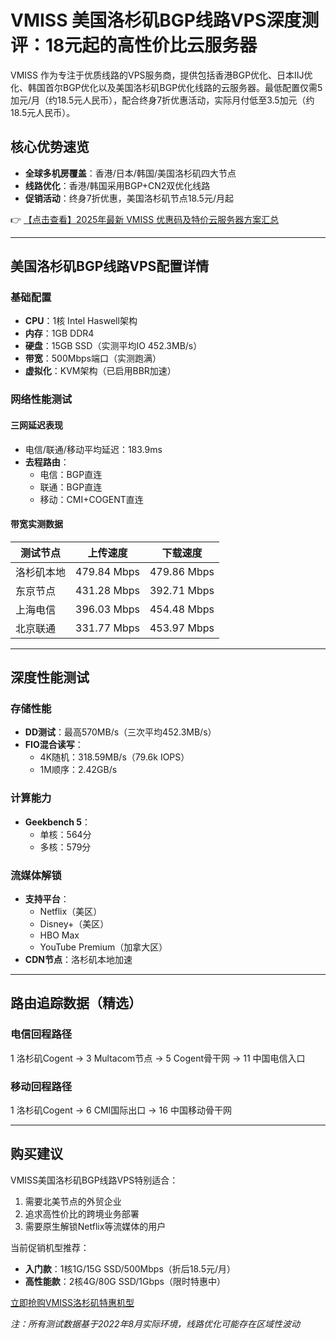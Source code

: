 # VMISS 美国洛杉矶BGP线路VPS深度测评：18元起的高性价比云服务器

VMISS 作为专注于优质线路的VPS服务商，提供包括香港BGP优化、日本IIJ优化、韩国首尔BGP优化以及美国洛杉矶BGP优化线路的云服务器。最低配置仅需5加元/月（约18.5元人民币），配合终身7折优惠活动，实际月付低至3.5加元（约18.5元人民币）。

## 核心优势速览
- **全球多机房覆盖**：香港/日本/韩国/美国洛杉矶四大节点
- **线路优化**：香港/韩国采用BGP+CN2双优化线路
- **促销活动**：终身7折优惠，美国洛杉矶节点18.5元/月起

👉 [【点击查看】2025年最新 VMISS 优惠码及特价云服务器方案汇总](https://bit.ly/Vmiss)

---

## 美国洛杉矶BGP线路VPS配置详情
### 基础配置
- **CPU**：1核 Intel Haswell架构
- **内存**：1GB DDR4
- **硬盘**：15GB SSD（实测平均IO 452.3MB/s）
- **带宽**：500Mbps端口（实测跑满）
- **虚拟化**：KVM架构（已启用BBR加速）

### 网络性能测试
#### 三网延迟表现
- 电信/联通/移动平均延迟：183.9ms
- **去程路由**：
  - 电信：BGP直连
  - 联通：BGP直连
  - 移动：CMI+COGENT直连

#### 带宽实测数据
| 测试节点       | 上传速度     | 下载速度     |
|----------------|--------------|--------------|
| 洛杉矶本地     | 479.84 Mbps  | 479.86 Mbps  |
| 东京节点       | 431.28 Mbps  | 392.71 Mbps  |
| 上海电信       | 396.03 Mbps  | 454.48 Mbps  |
| 北京联通       | 331.77 Mbps  | 453.97 Mbps  |

---

## 深度性能测试
### 存储性能
- **DD测试**：最高570MB/s（三次平均452.3MB/s）
- **FIO混合读写**：
  - 4K随机：318.59MB/s（79.6k IOPS）
  - 1M顺序：2.42GB/s

### 计算能力
- **Geekbench 5**：
  - 单核：564分
  - 多核：579分

### 流媒体解锁
- **支持平台**：
  - Netflix（美区）
  - Disney+（美区）
  - HBO Max
  - YouTube Premium（加拿大区）
- **CDN节点**：洛杉矶本地加速

---

## 路由追踪数据（精选）
### 电信回程路径

1  洛杉矶Cogent → 
3  Multacom节点 → 
5  Cogent骨干网 → 
11 中国电信入口

### 移动回程路径

1  洛杉矶Cogent → 
6  CMI国际出口 → 
16 中国移动骨干网

---

## 购买建议
VMISS美国洛杉矶BGP线路VPS特别适合：
1. 需要北美节点的外贸企业
2. 追求高性价比的跨境业务部署
3. 需要原生解锁Netflix等流媒体的用户

当前促销机型推荐：
- **入门款**：1核1G/15G SSD/500Mbps（折后18.5元/月）
- **高性能款**：2核4G/80G SSD/1Gbps（限时特惠中）

[立即抢购VMISS洛杉矶特惠机型](https://bit.ly/Vmiss)

*注：所有测试数据基于2022年8月实际环境，线路优化可能存在区域性波动*